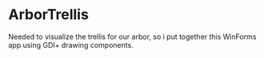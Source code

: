 # ArborTrellis

Needed to visualize the trellis for our arbor, so i put together this WinForms app using GDI+ drawing components.